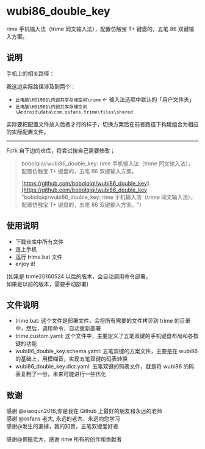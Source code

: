 # wubi86_double_key
rime 手机输入法（trime 同文输入法），配置仿触宝 T+ 键盘的，五笔 86 双键输入方案。

## 说明

手机上的相关路径：

我这边实际路径涉及到两个：

- `此电脑\HD1901\内部共享存储空间\rime` ← 输入法选项中默认的「用户文件夹」
- `此电脑\HD1901\内部共享存储空间\Android\data\com.osfans.trime\files\shared`

实际要把配置文件放入后者才行的样子，切换方案后在前者路径下构建组合为相应的实际配置文件。

--------------------------------------------

Fork 自下边的仓库，将尝试按自己需要修改；

> boboIqiqi/wubi86\_double\_key: rime 手机输入法（trime 同文输入法），配置仿触宝 T+ 键盘的，五笔 86 双键输入方案。
>
> [https://github.com/boboIqiqi/wubi86_double_key](https://github.com/boboIqiqi/wubi86_double_key "boboIqiqi/wubi86\_double\_key: rime 手机输入法（trime 同文输入法），配置仿触宝 T+ 键盘的，五笔 86 双键输入方案。")


## 使用说明
- 下载仓库中所有文件
- 连上手机
- 运行 trime.bat 文件
- enjoy it!

(如果是 trime20160524 以后的版本，会自动调用命令部署。  
如果是以前的版本，需要手动部署)

## 文件说明

- trime.bat: 这个文件是部署文件，会将所有需要的文件拷贝到 trime 的目录中，然后，调用命令，自动重新部署
- trime.custom.yaml: 这个文件中，主要定义了五笔双键的手机键盘布局和各按键的功能
- wubi86_double_key.schema.yaml: 五笔双键的方案文件，主要是在 wubi86 的基础上，用模糊音，实现五笔双键的码表转换
- wubi86_double_key.dict.yaml: 五笔双键的码表文件，就是将 wubi86 的码表复制了一份，未来可能进行一些优化

## 致谢
感谢 @xiaoqun2016,你是我在 Github 上最好的朋友和永远的老师  
感谢 @osfans 老大, 永远的老大，永远向您学习  
感谢@发生的漏掉，我的知音，五笔双键爱好者  

感谢@佛振老大，感谢 rime 所有的创作和贡献者

